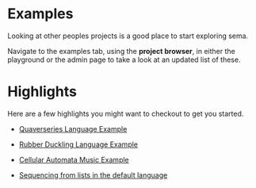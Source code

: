 # Examples

Looking at other peoples projects is a good place to start exploring sema. 

Navigate to the examples tab, using the **project browser**, in either the playground or the admin page to take a look at an updated list of these.


# Highlights
Here are a few highlights you might want to checkout to get you started.

- [Quaverseries Language Example](https://sema.codes/playground/b55994ba-a2dc-44ca-be1f-0e2cb570ae8e)

- [Rubber Duckling Language Example](https://sema.codes/playground/f732805c-67a2-4e8e-a385-d4db5f550370)

- [Cellular Automata Music Example](https://sema.codes/playground/8c06522a-c148-48a7-8271-b2ae0e0dfd81)

- [Sequencing from lists in the default language](https://sema.codes/playground/c46ea630-af1f-4eb7-be95-3b87d9a179c4)

